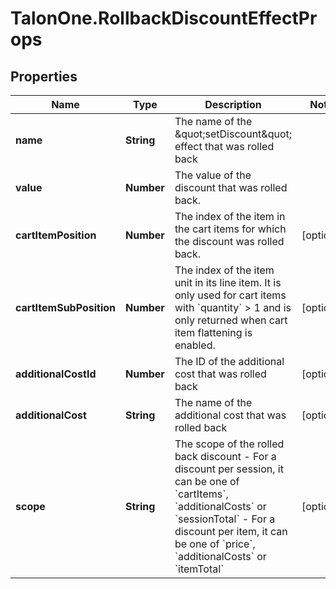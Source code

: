 # TalonOne.RollbackDiscountEffectProps

## Properties

Name | Type | Description | Notes
------------ | ------------- | ------------- | -------------
**name** | **String** | The name of the \&quot;setDiscount\&quot; effect that was rolled back | 
**value** | **Number** | The value of the discount that was rolled back. | 
**cartItemPosition** | **Number** | The index of the item in the cart items for which the discount was rolled back. | [optional] 
**cartItemSubPosition** | **Number** | The index of the item unit in its line item. It is only used for cart items with &#x60;quantity&#x60; &gt; 1 and is only returned when cart item flattening is enabled.  | [optional] 
**additionalCostId** | **Number** | The ID of the additional cost that was rolled back | [optional] 
**additionalCost** | **String** | The name of the additional cost that was rolled back | [optional] 
**scope** | **String** | The scope of the rolled back discount - For a discount per session, it can be one of &#x60;cartItems&#x60;, &#x60;additionalCosts&#x60; or &#x60;sessionTotal&#x60; - For a discount per item, it can be one of &#x60;price&#x60;, &#x60;additionalCosts&#x60; or &#x60;itemTotal&#x60;  | [optional] 


